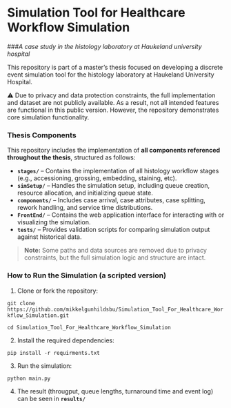 # Simulation Tool for Healthcare Workflow Simulation
###_A case study in the histology laboratory at Haukeland university hospital_

This repository is part of a master’s thesis focused on developing a discrete event simulation tool for the histology laboratory at Haukeland University Hospital.

⚠️ Due to privacy and data protection constraints, the full implementation and dataset are not publicly available. As a result, not all intended features are functional in this public version. However, the repository demonstrates core simulation functionality.

### Thesis Components

This repository includes the implementation of **all components referenced throughout the thesis**, structured as follows:

- **`stages/`** – Contains the implementation of all histology workflow stages (e.g., accessioning, grossing, embedding, staining, etc).
- **`simSetup/`** – Handles the simulation setup, including queue creation, resource allocation, and initializing queue state.
- **`components/`** – Includes case arrival, case attributes, case splitting, rework handling, and service time distributions.
- **`FrontEnd/`** – Contains the web application interface for interacting with or visualizing the simulation.
- **`tests/`** – Provides validation scripts for comparing simulation output against historical data.

> **Note:** Some paths and data sources are removed due to privacy constraints, but the full simulation logic and structure are intact.



### How to Run the Simulation (a scripted version)

1. Clone or fork the repository:

`git clone https://github.com/mikkelgunhildsbu/Simulation_Tool_For_Healthcare_Workflow_Simulation.git
`

`
cd Simulation_Tool_For_Healthcare_Workflow_Simulation
`

2. Install the required dependencies:

`
pip install -r requirments.txt
`

3. Run the simulation:

`python main.py`

4. The result (througput, queue lengths, turnaround time and event log) can be seen in **`results/`**
